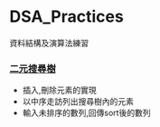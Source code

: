 # DSA_Practices
資料結構及演算法練習


### [二元搜尋樹](BST/BST.go)  
- 插入,刪除元素的實現
- 以中序走訪列出搜尋樹內的元素
- 輸入未排序的數列,回傳sort後的數列
